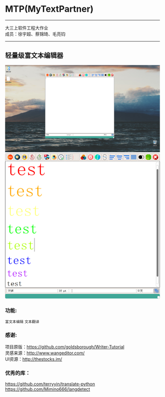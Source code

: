 # MTP(MyTextPartner)
*******
大三上软件工程大作业  
成员：徐宇超、蔡锦琦、毛亮钧  
*******
## 轻量级富文本编辑器  
![Now](https://github.com/Donald-punk/MyTextPartner/blob/master/Code/image/1.png "项目现状")
![Look](https://github.com/Donald-punk/MyTextPartner/blob/master/Code/image/2.png "看")

### 功能:
`富文本编辑` `文本翻译`

### 感谢:
项目原版：https://github.com/goldsborough/Writer-Tutorial  
灵感来源：http://www.wangeditor.com/  
UI资源：http://thestocks.im/

### 优秀的库：
https://github.com/terryyin/translate-python  
https://github.com/Mimino666/langdetect  


